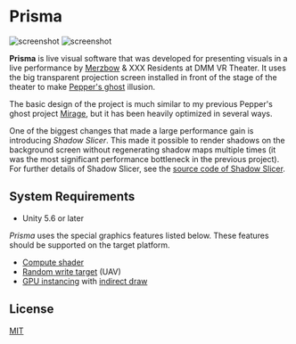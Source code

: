 Prisma
======

![screenshot](http://i.imgur.com/MIOJhYpm.png)
![screenshot](http://i.imgur.com/G0WeuzIm.png)

**Prisma** is live visual software that was developed for presenting visuals
in a live performance by [Merzbow] & XXX Residents at DMM VR Theater. It uses
the big transparent projection screen installed in front of the stage of the
theater to make [Pepper's ghost] illusion.

The basic design of the project is much similar to my previous Pepper's ghost
project [Mirage], but it has been heavily optimized in several ways.

One of the biggest changes that made a large performance gain is introducing
*Shadow Slicer*. This made it possible to render shadows on the background
screen without regenerating shadow maps multiple times (it was the most
significant performance bottleneck in the previous project). For further
details of Shadow Slicer, see the [source code of Shadow Slicer].

[Merzbow]: https://en.wikipedia.org/wiki/Merzbow
[Pepper's ghost]: https://en.wikipedia.org/wiki/Pepper%27s_ghost
[Mirage]: https://github.com/keijiro/Mirage
[source code of Shadow Slicer]: Assets/Prisma/Scripts/ShadowSlicer.cs

System Requirements
-------------------

- Unity 5.6 or later

*Prisma* uses the special graphics features listed below. These features
should be supported on the target platform.

- [Compute shader]
- [Random write target] (UAV)
- [GPU instancing] with [indirect draw]

[Compute Shader]: https://docs.unity3d.com/Manual/ComputeShaders.html
[Random write target]: https://docs.unity3d.com/ScriptReference/Graphics.SetRandomWriteTarget.html
[GPU instancing]: https://docs.unity3d.com/Manual/GPUInstancing.html
[indirect draw]: https://docs.unity3d.com/ScriptReference/Graphics.DrawMeshInstancedIndirect.html

License
-------

[MIT](LICENSE.txt)
